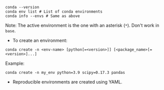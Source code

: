```Conda
conda --version
conda env list # List of conda environments
conda info --envs # Same as above
```
Note: The active environment is the one with an asterisk (`*`). Don't work in `base`.

- To create an environment:
```Conda
conda create -n <env-name> [python[=<version>]] [<package_name>[=<version>]...]
```

Example:
```Conda
conda create -n my_env python=3.9 scipy=0.17.3 pandas
```



- Reproducible environments are created using YAML.
